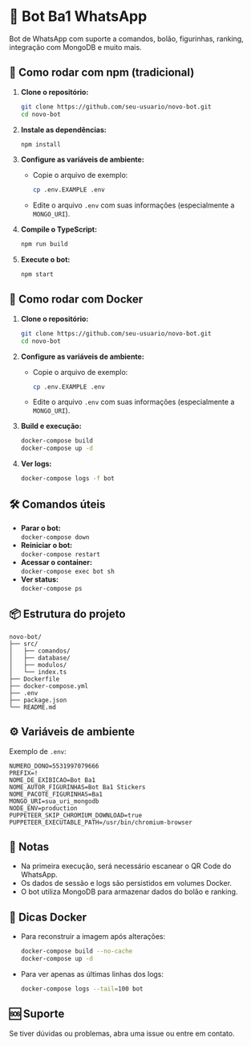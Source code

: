 # 🤖 Bot Ba1 WhatsApp

Bot de WhatsApp com suporte a comandos, bolão, figurinhas, ranking, integração com MongoDB e muito mais.

## 🚀 Como rodar com npm (tradicional)

1. **Clone o repositório:**
   ```bash
   git clone https://github.com/seu-usuario/novo-bot.git
   cd novo-bot
   ```

2. **Instale as dependências:**
   ```bash
   npm install
   ```

3. **Configure as variáveis de ambiente:**
   - Copie o arquivo de exemplo:
     ```bash
     cp .env.EXAMPLE .env
     ```
   - Edite o arquivo `.env` com suas informações (especialmente a `MONGO_URI`).

4. **Compile o TypeScript:**
   ```bash
   npm run build
   ```

5. **Execute o bot:**
   ```bash
   npm start
   ```

## 🐳 Como rodar com Docker

1. **Clone o repositório:**
   ```bash
   git clone https://github.com/seu-usuario/novo-bot.git
   cd novo-bot
   ```

2. **Configure as variáveis de ambiente:**
   - Copie o arquivo de exemplo:
     ```bash
     cp .env.EXAMPLE .env
     ```
   - Edite o arquivo `.env` com suas informações (especialmente a `MONGO_URI`).

3. **Build e execução:**
   ```bash
   docker-compose build
   docker-compose up -d
   ```

4. **Ver logs:**
   ```bash
   docker-compose logs -f bot
   ```

## 🛠️ Comandos úteis

- **Parar o bot:**  
  `docker-compose down`
- **Reiniciar o bot:**  
  `docker-compose restart`
- **Acessar o container:**  
  `docker-compose exec bot sh`
- **Ver status:**  
  `docker-compose ps`

## 📦 Estrutura do projeto

```
novo-bot/
├── src/
│   ├── comandos/
│   ├── database/
│   ├── modulos/
│   └── index.ts
├── Dockerfile
├── docker-compose.yml
├── .env
├── package.json
└── README.md
```

## ⚙️ Variáveis de ambiente

Exemplo de `.env`:
```
NUMERO_DONO=5531997079666
PREFIX=!
NOME_DE_EXIBICAO=Bot Ba1
NOME_AUTOR_FIGURINHAS=Bot Ba1 Stickers
NOME_PACOTE_FIGURINHAS=Ba1
MONGO_URI=sua_uri_mongodb
NODE_ENV=production
PUPPETEER_SKIP_CHROMIUM_DOWNLOAD=true
PUPPETEER_EXECUTABLE_PATH=/usr/bin/chromium-browser
```

## 📝 Notas

- Na primeira execução, será necessário escanear o QR Code do WhatsApp.
- Os dados de sessão e logs são persistidos em volumes Docker.
- O bot utiliza MongoDB para armazenar dados do bolão e ranking.

## 🐳 Dicas Docker

- Para reconstruir a imagem após alterações:
  ```bash
  docker-compose build --no-cache
  docker-compose up -d
  ```
- Para ver apenas as últimas linhas dos logs:
  ```bash
  docker-compose logs --tail=100 bot
  ```

## 🆘 Suporte

Se tiver dúvidas ou problemas, abra uma issue ou entre em contato. 